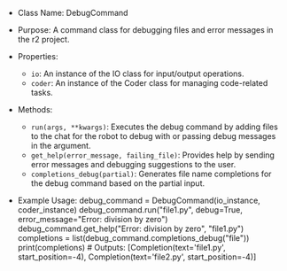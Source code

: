 - Class Name: DebugCommand
- Purpose: A command class for debugging files and error messages in the r2 project.

- Properties:
    - `io`: An instance of the IO class for input/output operations.
    - `coder`: An instance of the Coder class for managing code-related tasks.

- Methods:
    - `run(args, **kwargs)`: Executes the debug command by adding files to the chat for the robot to debug with or passing debug messages in the argument.
    - `get_help(error_message, failing_file)`: Provides help by sending error messages and debugging suggestions to the user.
    - `completions_debug(partial)`: Generates file name completions for the debug command based on the partial input.

- Example Usage:
debug_command = DebugCommand(io_instance, coder_instance)
debug_command.run("file1.py", debug=True, error_message="Error: division by zero")
debug_command.get_help("Error: division by zero", "file1.py")
completions = list(debug_command.completions_debug("file"))
print(completions)  # Outputs: [Completion(text='file1.py', start_position=-4), Completion(text='file2.py', start_position=-4)]
